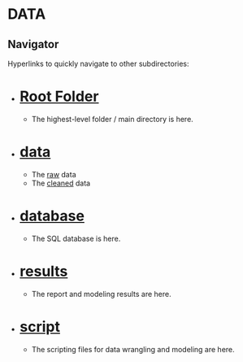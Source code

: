 # DATA

## Navigator
Hyperlinks to quickly navigate to other subdirectories:
- # [Root Folder](https://github.com/mike2463/Complex_Political_Phenomenon/tree/main)
  - The highest-level folder / main directory is here.
- # [data](https://github.com/mike2463/Complex_Political_Phenomenon/tree/main/data)
  - The [raw](https://github.com/mike2463/Complex_Political_Phenomenon/tree/main/data/data-raw) data
  - The [cleaned](https://github.com/mike2463/Complex_Political_Phenomenon/tree/main/data/data-cleaned) data
- # [database](https://github.com/mike2463/Complex_Political_Phenomenon/tree/main/database)
  - The SQL database is here.
- # [results](https://github.com/mike2463/Complex_Political_Phenomenon/tree/main/results)
  - The report and modeling results are here.
- # [script](https://github.com/mike2463/Complex_Political_Phenomenon/tree/main/script)
  - The scripting files for data wrangling and modeling are here.

